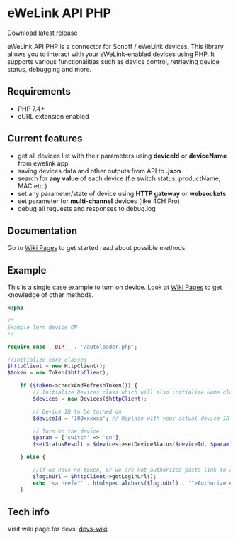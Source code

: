 # eWeLink API PHP

[Download latest release](https://github.com/PJanisio/ewelinkApiPhp/releases)

eWeLink API PHP is a connector for Sonoff / eWeLink devices. This library allows you to interact with your eWeLink-enabled devices using PHP. It supports various functionalities such as device control, retrieving device status, debugging and more.

## Requirements

- PHP 7.4+
- cURL extension enabled

## Current features

- get all devices list with their parameters using **deviceId** or **deviceName** from ewelink app
- saving devices data and other outputs from API to **.json**
- search for **any value** of each device (f.e switch status, productName, MAC etc.)
- set any parameter/state of device using **HTTP gateway** or **websockets**
- set parameter for **multi-channel** devices (like 4CH Pro)
- debug all requests and responses to debug.log

## Documentation

Go to [Wiki Pages](https://github.com/PJanisio/ewelinkApiPhp/wiki) to get started read about possible methods.

## Example

This is a single case example to turn on device. Look at [Wiki Pages](https://github.com/PJanisio/ewelinkApiPhp/wiki) to get knowledge of other methods.

```php
<?php

/*
Example Turn device ON
*/

require_once __DIR__ . '/autoloader.php';

//initialize core classes
$httpClient = new HttpClient();
$token = new Token($httpClient);

    if ($token->checkAndRefreshToken()) {
        // Initialize Devices class which will also initialize Home class and fetch family data
        $devices = new Devices($httpClient);

        // Device ID to be turned on
        $deviceId = '100xxxxxx'; // Replace with your actual device ID

        // Turn on the device
        $param = ['switch' => 'on'];
        $setStatusResult = $devices->setDeviceStatus($deviceId, $param);

    } else {

        //if we have no token, or we are not authorized paste link to authorization
        $loginUrl = $httpClient->getLoginUrl();
        echo '<a href="' . htmlspecialchars($loginUrl) . '">Authorize ewelinkApiPhp</a>';
    }

```

## Tech info

Visit wiki page for devs: [devs-wiki](https://github.com/PJanisio/ewelinkApiPhp/wiki/Developers)
